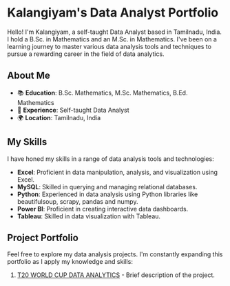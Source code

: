 # Kalangiyam's Data Analyst Portfolio

Hello! I'm Kalangiyam, a self-taught Data Analyst based in Tamilnadu, India. I hold a B.Sc. in Mathematics and an M.Sc. in Mathematics. I've been on a learning journey to master various data analysis tools and techniques to pursue a rewarding career in the field of data analytics.

## About Me

- 📚 **Education**: B.Sc. Mathematics, M.Sc. Mathematics, B.Ed. Mathematics 
- 💼 **Experience**: Self-taught Data Analyst
- 🌍 **Location**: Tamilnadu, India

## My Skills

I have honed my skills in a range of data analysis tools and technologies:

- **Excel**: Proficient in data manipulation, analysis, and visualization using Excel.
- **MySQL**: Skilled in querying and managing relational databases.
- **Python**: Experienced in data analysis using Python libraries like beautifulsoup, scrapy, pandas and numpy.
- **Power BI**: Proficient in creating interactive data dashboards.
- **Tableau**: Skilled in data visualization with Tableau.

## Project Portfolio

Feel free to explore my data analysis projects. I'm constantly expanding this portfolio as I apply my knowledge and skills:

1. [T20 WORLD CUP DATA ANALYTICS](https://github.com/Kalangiyam/PortfolioProjects/tree/main/T20%20WORLD%20CUP%20DATA%20ANALYTICS) - Brief description of the project.

